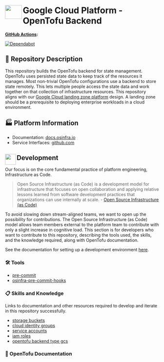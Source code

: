 # <img align="left" width="55" height="45" src="https://github.com/osinfra-io/google-cloud-opentofu-backend/assets/1610100/728bce8c-4c5a-471d-bf0e-36835d7796ff"> Google Cloud Platform - OpenTofu Backend

**[GitHub Actions](https://github.com/osinfra-io/google-cloud-opentofu-backend/actions):**

[![Dependabot](https://github.com/osinfra-io/google-cloud-opentofu-backend/actions/workflows/dependabot.yml/badge.svg)](https://github.com/osinfra-io/google-cloud-opentofu-backend/actions/workflows/dependabot.yml)

## 📄 Repository Description

This repository builds the OpenTofu backend for state management. OpenTofu uses persisted state data to keep track of the resources it manages. Most non-trivial OpenTofu configurations use a backend to store state remotely. This lets multiple people access the state data and work together on that collection of infrastructure resources. This repository aligns with our [Google Cloud landing zone platform](https://docs.osinfra.io/google-cloud-platform/landing-zone) design. A landing zone should be a prerequisite to deploying enterprise workloads in a cloud environment.

## 🏭 Platform Information

- Documentation: [docs.osinfra.io](https://docs.osinfra.io/product-guides/google-cloud-platform/landing-zone/google-cloud-opentofu-backend)
- Service Interfaces: [github.com](https://github.com/osinfra-io/google-cloud-opentofu-backend/issues/new/choose)

## <img align="left" width="35" height="35" src="https://github.com/osinfra-io/github-organization-management/assets/1610100/39d6ae3b-ccc2-42db-92f1-276a5bc54e65"> Development

Our focus is on the core fundamental practice of platform engineering, Infrastructure as Code.

>Open Source Infrastructure (as Code) is a development model for infrastructure that focuses on open collaboration and applying relative lessons learned from software development practices that organizations can use internally at scale. - [Open Source Infrastructure (as Code)](https://www.osinfra.io)

To avoid slowing down stream-aligned teams, we want to open up the possibility for contributions. The Open Source Infrastructure (as Code) model allows team members external to the platform team to contribute with only a slight increase in cognitive load. This section is for developers who want to contribute to this repository, describing the tools used, the skills, and the knowledge required, along with OpenTofu documentation.

See the documentation for setting up a development environment [here](https://docs.osinfra.io/fundamentals/development-setup).

### 🛠️ Tools

- [pre-commit](https://github.com/pre-commit/pre-commit)
- [osinfra-pre-commit-hooks](https://github.com/osinfra-io/pre-commit-hooks)

### 📋 Skills and Knowledge

Links to documentation and other resources required to develop and iterate in this repository successfully.

- [storage buckets](https://cloud.google.com/storage/docs/key-terms#buckets)
- [cloud identity groups](https://cloud.google.com/identity/docs/concepts/groups)
- [service accounts](https://cloud.google.com/iam/docs/service-accounts)
- [iam roles](https://cloud.google.com/iam/docs/understanding-roles)
- [opentofu backend type gcs](https://opentofu.org/docs/language/settings/backends/gcs)

### 📓 OpenTofu Documentation
